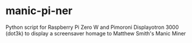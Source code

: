 # manic-pi-ner
Python script for Raspberry Pi Zero W and Pimoroni Displayotron 3000 (dot3k) to display a screensaver homage to Matthew Smith's Manic Miner
